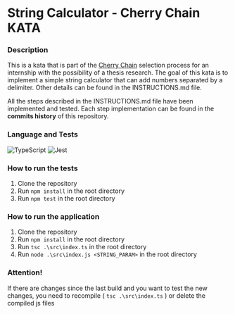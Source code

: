 # String Calculator - Cherry Chain KATA

### Description
This is a kata that is part of the [Cherry Chain](https://www.cherrychain.it/it-IT/) selection process for an internship with the possibility of a thesis research. The goal of this kata is to implement a simple string calculator that can add numbers separated by a delimiter. Other details can be found in the INSTRUCTIONS.md file.

All the steps described in the INSTRU<!--  -->CTIONS.md file have been implemented and tested. Each step implementation can be found in the **commits history** of this repository.

### Language and Tests
![TypeScript](https://img.shields.io/badge/typescript-%23007ACC.svg?style=for-the-badge&logo=typescript&logoColor=white)
![Jest](https://img.shields.io/badge/-jest-%23C21325?style=for-the-badge&logo=jest&logoColor=white)

### How to run the tests
1. Clone the repository
2. Run `npm install` in the root directory
3. Run `npm test` in the root directory

### How to run the application
1. Clone the repository
2. Run `npm install` in the root directory
3. Run `tsc .\src\index.ts` in the root directory
4. Run `node .\src\index.js <STRING_PARAM>` in the root directory

### Attention!
If there are changes since the last build and you want to test the new changes, you need to recompile ( `tsc .\src\index.ts` ) or delete the compiled js files




